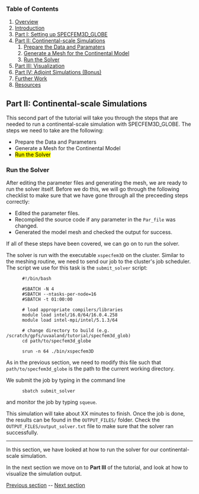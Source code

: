 ### Table of Contents
1. [Overview](/index.md)
2. [Introduction](/intro_specfem.md)
3. [Part I: Setting up SPECFEM3D_GLOBE](/setup_specfem3d.md)
4. [Part II: Continental-scale Simulations](/prepare_data.md)
    1. [Prepare the Data and Paramaters](/prepare_data.md)
    2. [Generate a Mesh for the Continental Model](/generate_mesh.md)
    3. [Run the Solver](/run_solver.md)
5. [Part III: Visualization](/vis_seismo.md)
6. [Part IV: Adjoint Simulations (Bonus)](/run_adj_solver.md)
7. [Further Work](/further_work.md)
8. [Resources](/resources.md)


## Part II: Continental-scale Simulations

This second part of the tutorial will take you through the steps that are
needed to run a continental-scale simulation with SPECFEM3D_GLOBE. The steps we
need to take are the following:
* Prepare the Data and Parameters
* Generate a Mesh for the Continental Model
* <mark>Run the Solver</mark>

### Run the Solver

After editing the parameter files and generating the mesh, we are ready to run
the solver itself. Before we do this, we will go through the following
checklist to make sure that we have gone through all the preceeding steps
correctly:

* Edited the parameter files.
* Recompiled the source code if any parameter in the `Par_file` was changed.
* Generated the model mesh and checked the output for success.

If all of these steps have been covered, we can go on to run the solver.

The solver is run with the executable `xspecfem3D` on the cluster. Similar to the
meshing routine, we need to send our job to the cluster's job scheduler. The
script we use for this task is the `submit_solver` script:

```shell
      #!/bin/bash
      
      #SBATCH -N 4
      #SBATCH --ntasks-per-node=16
      #SBATCH -t 01:00:00
      
      # load appropriate compilers/libraries
      module load intel/16.0/64/16.0.4.258
      module load intel-mpi/intel/5.1.3/64
      
      # change directory to build (e.g. /scratch/gpfs/uvaaland/tutorial/specfem3d_glob)
      cd path/to/specfem3d_globe
      
      srun -n 64 ./bin/xspecfem3D
```

As in the previous section, we need to modify this file such that `path/to/specfem3d_globe`
is the path to the current working directory.

We submit the job by typing in the command line

```shell
      sbatch submit_solver
```

and monitor the job by typing `squeue`.

This simulation will take about XX minutes to finish. Once the job is done, the
results can be found in the `OUTPUT_FILES/` folder. Check the
`OUTPUT_FILES/output_solver.txt` file to make sure that the solver ran
successfully.

---
In this section, we have looked at how to run the solver for our
continental-scale simulation.

In the next section we move on to **Part III** of the tutorial, and look at how
to visualize the simulation output.

[Previous section](/generate_mesh.md) -- [Next section](/vis_seismo.md)
